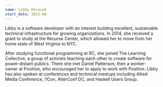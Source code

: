 ```yaml
---
name: Libby Horacek
start_date: 2015-08
---
```


Libby is a software developer with an interest building excellent, sustainable technical infrastructure for growing organizations. In 2014, she received a grant to study at the Recurse Center, which allowed her to move from her home state of West Virginia to NYC.

After studying functional programming at RC, she joined The Learning Collective, a group of activists teaching each other to create software for power-distant publics. There she met Daniel Patterson, then a worker-owner at Position, who encouraged her to apply to work with Position. Libby has also spoken at conferences and technical meetups including Allied Media Conference, !!Con, AlterConf DC, and Haskell Users Group.

